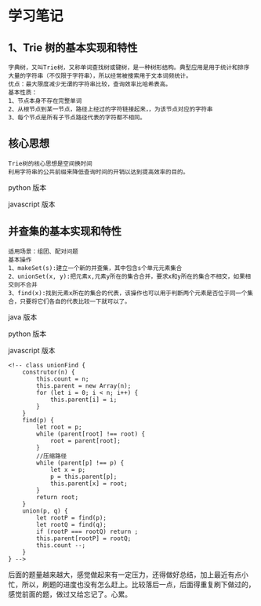 # 学习笔记

## 1、Trie 树的基本实现和特性

    字典树，又叫Trie树，又称单词查找树或键树，是一种树形结构。典型应用是用于统计和排序大量的字符串（不仅限于字符串），所以经常被搜索用于文本词频统计。
    优点：最大限度减少无谓的字符串比较，查询效率比哈希表高。
    基本性质：
    1、节点本身不存在完整单词
    2、从根节点到某一节点，路径上经过的字符链接起来，，为该节点对应的字符串
    3、每个节点是所有子节点路径代表的字符都不相同。

## 核心思想

    Trie树的核心思想是空间换时间
    利用字符串的公共前缀来降低查询时间的开销以达到提高效率的目的。

python 版本

<!-- class Trie(object):
    def __init__(self):
        self.root = {}
        self.end_of_word = "#"
    def insert(self, word):
        node = self.root
        for char in word:
            node = node.setdefault(char, {})
        node[self.end_of_word] = self.end_of_word
    def search(self, word):
        node = self.root
        for char in word:
            if char not in node:
                return false
            node = node[char]
        return self.end_of_word in node
    def startsWith(self, prefix):
        node = self.root
        for char in prefix:
            if char not in node:
                return false
            node = node[char]
        return True -->

javascript 版本

<!-- class Trie {
    constructor() {
        this.root = {};
        this.endOfWord = "$";
    }
    insert(word) {
        let node = this.root;
        for (let ch of word) {
            node[ch] = node[ch] || {};
            node = node[ch];
        }
        node[this.endOfWord] = this.endOfWorld;
    }
    search(word) {
        let node = this.root;
        for (let ch of word) {
            if (!node[ch]) return false;
            node = node[ch];
        }
        return node[this.endOfWord] === this.endOfWord;
    }
    startsWith(word) {
        let node = this.root;
        for (let ch of word) {
            if (!node[ch]) return false;
            node = node[ch];
        }
        return true;
    }
} -->

## 并查集的基本实现和特性

    适用场景：组团、配对问题
    基本操作
    1、makeSet(s):建立一个新的并查集，其中包含s个单元元素集合
    2、unionSet(x, y):把元素x,元素y所在的集合合并，要求x和y所在的集合不相交，如果相交则不合并
    3、find(x):找到元素x所在的集合的代表，该操作也可以用于判断两个元素是否位于同一个集合，只要将它们各自的代表比较一下就可以了。

java 版本

<!-- class UnionFind {
    private int count = 0;
    private int[] parent;
    public UnionFind(int n) {
        count = n;
        parent = new int[n];
        for (int i = 0; i< n;i++) {
            parent[i]=i;
        }
    }
    public int find(int p) {
        while(p != parent[p]) {
            parent[p] = parent[parent[p]];
            p = parent[p];
        }
        return p;
    }
    public void union(int p, int q) {
        int rootP = find(p);
        int rootQ = find(q);
        if (rootP == rootQ) return;
        parent[rootP] = rootQ;
        count --;//里面的独立集合就减少一个
    }
} -->

python 版本

<!-- def init(p):
    #for i = 0..n: p[i]=i;
    p = [i for i in range(n)]
def union(self, p, i, j):
    p1 = self.parent(p,i)
    p2 = self.parent(p,j)
    p[p1] = p2
def parent(self, p, i):
    root = i
    while p[root] !=root:
        root = p[root]
    while p[i] != i: #路径压缩
        x= i; i = p[i];p[x] = root
    return root -->

javascript 版本

    <!-- class unionFind {
        construtor(n) {
            this.count = n;
            this.parent = new Array(n);
            for (let i = 0; i < n; i++) {
                this.parent[i] = i;
            }
        }
        find(p) {
            let root = p;
            while (parent[root] !== root) {
                root = parent[root];
            }
            //压缩路径
            while (parent[p] !== p) {
                let x = p;
                p = this.parent[p];
                this.parent[x] = root;
            }
            return root;
        }
        union(p, q) {
            let rootP = find(p);
            let rootQ = find(q);
            if (rootP === rootQ) return ;
            this.parent[rootP] = rootQ;
            this.count --;
        }
    } -->

后面的题量越来越大，感觉做起来有一定压力，还得做好总结，加上最近有点小忙，所以，刷题的进度也没有怎么赶上。比较落后一点，后面得重复刷下做过的，感觉前面的题，做过又给忘记了。心累。
